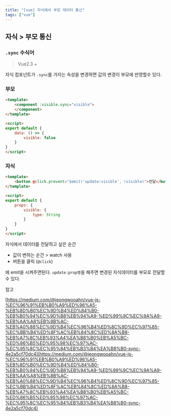 ```yaml
---
title: "[vue] 자식에서 부모 데이터 통신"
tags: ["vue"]
---
```


## 자식 > 부모 통신 

### `.sync` 수식어
> Vue2.3 +

자식 컴포넌트가 `.sync`를 가지는 속성을 변경하면 값의 변경이 부모에 반영할수 있다. 


### 부모
```html
<template>
	<component :visible.sync="visible">
	</component>
</template>

<script>
export default {
	data: () => {
		visible: false
	}
}
</script>
```

### 자식
```html
<template>
	<button @click.prevent="$emit('update:visible', !visible)">전달</button>
</template>

<script>
export default {
	props: {
		visible: {
			type: String
		}
	}
}
</script>
```
자식에서 데이터를 전달하고 싶은 순간
* 값이 변하는 순간 > watch 사용
* 버튼을 클릭 (`@click`)

에 emit을 시켜주면된다. `update:prop명`을 해주면 변경된 자식데이터를 부모로 전달할 수 있다.

참고

[https://medium.com/@jeongwooahn/vue-js-%EC%96%91%EB%B0%A9%ED%96%A5-%EB%8D%B0%EC%9D%B4%ED%84%B0-%EB%B0%94%EC%9D%B8%EB%94%A9-%ED%99%9C%EC%9A%A9-%EB%AA%A8%EB%8B%AC-%EB%A0%88%EC%9D%B4%EC%96%B4%ED%8C%9D%EC%97%85-%EC%BB%B4%ED%8F%AC%EB%84%8C%ED%8A%B8-%EB%A7%8C%EB%93%A4%EA%B8%B0%EB%A5%BC-%ED%86%B5%ED%95%98%EC%97%AC-%EC%95%8C%EC%95%84%EB%B3%B4%EA%B8%B0-sync-4e2a5cf70dc4](https://medium.com/@jeongwooahn/vue-js-%EC%96%91%EB%B0%A9%ED%96%A5-%EB%8D%B0%EC%9D%B4%ED%84%B0-%EB%B0%94%EC%9D%B8%EB%94%A9-%ED%99%9C%EC%9A%A9-%EB%AA%A8%EB%8B%AC-%EB%A0%88%EC%9D%B4%EC%96%B4%ED%8C%9D%EC%97%85-%EC%BB%B4%ED%8F%AC%EB%84%8C%ED%8A%B8-%EB%A7%8C%EB%93%A4%EA%B8%B0%EB%A5%BC-%ED%86%B5%ED%95%98%EC%97%AC-%EC%95%8C%EC%95%84%EB%B3%B4%EA%B8%B0-sync-4e2a5cf70dc4)
<!--stackedit_data:
eyJoaXN0b3J5IjpbMzE4MDU0NDQ1LDUwNTk1MzY2MywxMTQzNz
g3NjQyXX0=
-->